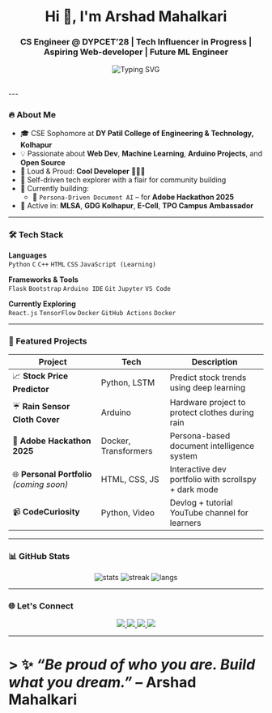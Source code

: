 <h1 align="center">Hi 👋, I'm Arshad Mahalkari</h1>
<h3 align="center">CS Engineer @ DYPCET’28 | Tech Influencer in Progress | Aspiring Web-developer | Future ML Engineer</h3>

<p align="center">
  <img src="https://readme-typing-svg.demolab.com?font=JetBrains+Mono&duration=3000&pause=800&color=7F7FFF&center=true&vCenter=true&width=450&lines=Curious+Mind+%E2%9C%94;Creative+Soul+%E2%9C%94;Community+Driven+%E2%9C%94;Coding+Everyday+%F0%9F%92%BB" alt="Typing SVG" />
</p>

<br>
---

### 🔥 About Me

- 🎓 CSE Sophomore at **DY Patil College of Engineering & Technology, Kolhapur**
- 💡 Passionate about **Web Dev**, **Machine Learning**, **Arduino Projects**, and **Open Source**
- 🌈 Loud & Proud: **Cool Developer** 🏳️‍🌈😎
- 🧠 Self-driven tech explorer with a flair for community building
- 🎯 Currently building:
  - 🤖 `Persona-Driven Document AI` – for **Adobe Hackathon 2025**
- 🤝 Active in: **MLSA**, **GDG Kolhapur**, **E-Cell**, **TPO Campus Ambassador**

---

### 🛠️ Tech Stack

**Languages**  
`Python` `C` `C++` `HTML` `CSS` `JavaScript (Learning)`

**Frameworks & Tools**  
`Flask` `Bootstrap` `Arduino IDE` `Git` `Jupyter` `VS Code`

**Currently Exploring**  
`React.js` `TensorFlow` `Docker` `GitHub Actions` `Docker`

---

### 🚀 Featured Projects

| Project | Tech | Description |
|--------|------|-------------|
| 📈 **Stock Price Predictor** | Python, LSTM | Predict stock trends using deep learning |
| ☔ **Rain Sensor Cloth Cover** | Arduino | Hardware project to protect clothes during rain |
| 🧠 **Adobe Hackathon 2025** | Docker, Transformers | Persona-based document intelligence system |
| 🌐 **Personal Portfolio** *(coming soon)* | HTML, CSS, JS | Interactive dev portfolio with scrollspy + dark mode |
| 📹 **CodeCuriosity** | Python, Video | Devlog + tutorial YouTube channel for learners |

---

### 📊 GitHub Stats

<p align="center">
  <img src="https://github-readme-stats.vercel.app/api?username=ArshadMahalkari&show_icons=true&theme=radical" alt="stats" />
  <img src="https://streak-stats.demolab.com?user=ArshadMahalkari&theme=radical" alt="streak" />
  <img src="https://github-readme-stats.vercel.app/api/top-langs/?username=ArshadMahalkari&layout=compact&theme=radical" alt="langs" />
</p>

---

### 🌐 Let's Connect

<p align="center">
  <a href="https://www.linkedin.com/in/arshad-mahalkari/">
    <img src="https://img.shields.io/badge/-LinkedIn-0A66C2?style=for-the-badge&logo=linkedin&logoColor=white" />
  </a>
  <a href="https://github.com/ArshadMahalkari">
    <img src="https://img.shields.io/badge/-GitHub-181717?style=for-the-badge&logo=github&logoColor=white" />
  </a>
  <a href="https://instagram.com/arshad.mahalkari">
    <img src="https://img.shields.io/badge/-Instagram-E4405F?style=for-the-badge&logo=instagram&logoColor=white" />
  </a>
  <a href="mailto:arshadmahalkari@gmail.com">
    <img src="https://img.shields.io/badge/-Email-D14836?style=for-the-badge&logo=gmail&logoColor=white" />
  </a>
</p>

---

# > ✨ *“Be proud of who you are. Build what you dream.”* – **Arshad Mahalkari**
